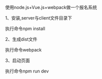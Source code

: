 使用node.js+Vue.js+webpack做一个报名系统

1、安装,server与client文件目录下

执行命令npm install 

2、生成dist文件

执行命令webpack

3、启动页面

执行命令npm run dev 
